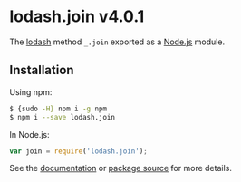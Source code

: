 # lodash.join v4.0.1

The [lodash](https://lodash.com/) method `_.join` exported as a [Node.js](https://nodejs.org/) module.

## Installation

Using npm:
```bash
$ {sudo -H} npm i -g npm
$ npm i --save lodash.join
```

In Node.js:
```js
var join = require('lodash.join');
```

See the [documentation](https://lodash.com/docs#join) or [package source](https://github.com/lodash/lodash/blob/4.0.1-npm-packages/lodash.join) for more details.
